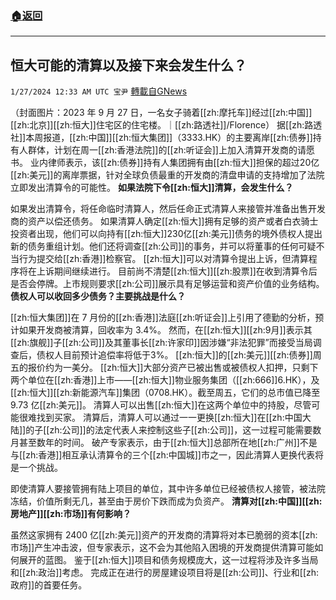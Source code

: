 ###  [:house:返回](README.md)
---


## 恒大可能的清算以及接下来会发生什么？
`1/27/2024 12:33 AM UTC 宝尹` [轉載自GNews](https://gnews.org/articles/2257295)

（封面图片：2023 年 9 月 27 日，一名女子骑着[[zh:摩托车]]经过[[zh:中国]][[zh:北京]][[zh:恒大]]住宅区的住宅楼。｜[[zh:路透社]]/Florence）
据[[zh:路透社]]本周报道，[[zh:中国]][[zh:恒大集团]]（3333.HK）的主要离岸[[zh:债券]]持有人群体，计划在周一[[zh:香港法院]]的[[zh:听证会]]上加入清算开发商的请愿书。
业内律师表示，该[[zh:债券]]持有人集团拥有由[[zh:恒大]]担保的超过20亿[[zh:美元]]的离岸票据，针对全球负债最重的开发商的清盘申请的支持增加了法院立即发出清算令的可能性。
**如果法院下令[[zh:恒大]]清算，会发生什么？**

如果发出清算令，将任命临时清算人，然后任命正式清算人来接管并准备出售开发商的资产以偿还债务。
如果清算人确定[[zh:恒大]]拥有足够的资产或者白衣骑士投资者出现，他们可以向持有[[zh:恒大]]230亿[[zh:美元]]债务的境外债权人提出新的债务重组计划。他们还将调查[[zh:公司]]的事务，并可以将董事的任何可疑不当行为提交给[[zh:香港]]检察官。
[[zh:恒大]]可以对清算令提出上诉，但清算程序将在上诉期间继续进行。
目前尚不清楚[[zh:恒大]][[zh:股票]]在收到清算令后是否会停牌。上市规则要求[[zh:公司]]展示具有足够运营和资产价值的业务结构。
**债权人可以收回多少债务？主要挑战是什么？**

[[zh:恒大集团]]在 7 月份的[[zh:香港]]法庭[[zh:听证会]]上引用了德勤的分析，预计如果开发商被清算，回收率为 3.4%。
然而，在[[zh:恒大]][[zh:9月]]表示其[[zh:旗舰]]子[[zh:公司]]及其董事长[[zh:许家印]]因涉嫌“非法犯罪”而接受当局调查后，债权人目前预计追偿率将低于3%。
[[zh:恒大]]的[[zh:美元]][[zh:债券]]周五的报价约为一美分。
[[zh:恒大]]大部分资产已被出售或被债权人扣押，只剩下两个单位在[[zh:香港]]上市——[[zh:恒大]]物业服务集团（[[zh:666]]6.HK），及[[zh:恒大]][[zh:新能源汽车]]集团（0708.HK）。截至周五，它们的总市值已降至 9.73 亿[[zh:美元]]。
清算人可以出售[[zh:恒大]]在这两个单位中的持股，尽管可能很难找到买家。
清算后，清算人可以通过一一更换[[zh:恒大]]在[[zh:中国大陆]]的子[[zh:公司]]的法定代表人来控制这些子[[zh:公司]]，这一过程可能需要数月甚至数年的时间。
破产专家表示，由于[[zh:恒大]]总部所在地[[zh:广州]]不是与[[zh:香港]]相互承认清算令的三个[[zh:中国城]]市之一，因此清算人更换代表将是一个挑战。


即使清算人要接管拥有陆上项目的单位，其中许多单位已经被债权人接管，被法院冻结，价值所剩无几，甚至由于房价下跌而成为负资产。
**清算对[[zh:中国]][[zh:房地产]][[zh:市场]]有何影响？**

虽然这家拥有 2400 亿[[zh:美元]]资产的开发商的清算将对本已脆弱的资本[[zh:市场]]产生冲击波，但专家表示，这不会为其他陷入困境的开发商提供清算可能如何展开的蓝图。
鉴于[[zh:恒大]]项目和债务规模庞大，这一过程将涉及许多当局和[[zh:政治]]考虑。
完成正在进行的房屋建设项目将是[[zh:公司]]、行业和[[zh:政府]]的首要任务。


